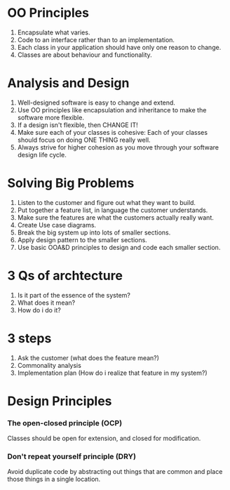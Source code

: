 # OO Principles #
1. Encapsulate what varies.
2. Code to an interface rather than to an implementation.
3. Each class in your application should have only one reason to change.
4. Classes are about behaviour and functionality.

# Analysis and Design
1. Well-designed software is easy to change and extend.
2. Use OO principles like encapsulation and inheritance to make the software more flexible.
3. If a design isn't flexible, then CHANGE IT!
4. Make sure each of your classes is cohesive: Each of your classes should focus on doing ONE THING really well.
5. Always strive for higher cohesion as you move through your software design life cycle.

# Solving Big Problems #
1. Listen to the customer and figure out what they want to build.
2. Put together a feature list, in language the customer understands.
3. Make sure the features are what the customers actually  really want.
3. Create Use case diagrams.
4. Break the big system up into lots of smaller sections.
5. Apply design pattern to the smaller sections.
6. Use basic OOA&D principles to design and code each smaller section.

# 3 Qs of archtecture #
1. Is it part of the essence of the system?
2. What does it mean?
3. How do i do it?

# 3 steps #
1. Ask the customer (what does the feature mean?)
2. Commonality analysis
3. Implementation plan (How do i realize that feature in my system?)

# Design Principles #
### The open-closed principle (OCP) ###
Classes should be open for extension, and closed for modification.

### Don't repeat yourself principle (DRY) ###
Avoid duplicate code by abstracting out things that are common and place those things in a single location.
